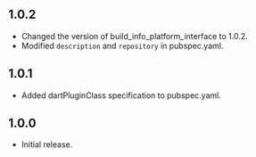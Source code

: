 ## 1.0.2

- Changed the version of build_info_platform_interface to 1.0.2.
- Modified `description` and `repository` in pubspec.yaml.

## 1.0.1

- Added dartPluginClass specification to pubspec.yaml.

## 1.0.0

- Initial release.
